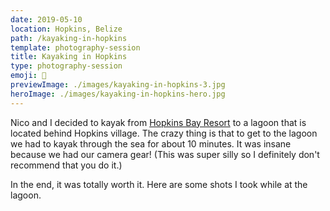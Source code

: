 ```yaml
---
date: 2019-05-10
location: Hopkins, Belize
path: /kayaking-in-hopkins
template: photography-session
title: Kayaking in Hopkins
type: photography-session
emoji: 🚣‍
previewImage: ./images/kayaking-in-hopkins-3.jpg
heroImage: ./images/kayaking-in-hopkins-hero.jpg
---
```


Nico and I decided to kayak from [Hopkins Bay Resort](https://www.hopkinsbaybelize.com/) to a lagoon that is located behind Hopkins village. The crazy thing is that to get to the lagoon we had to kayak through the sea for about 10 minutes. It was insane because we had our camera gear! (This was super silly so I definitely don't recommend that you do it.)

In the end, it was totally worth it. Here are some shots I took while at the lagoon.